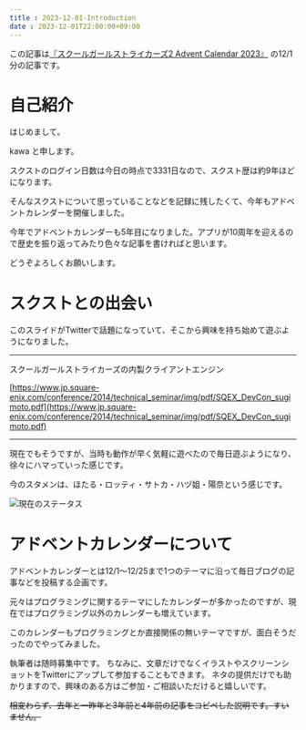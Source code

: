 ```yaml
---
title : 2023-12-01-Introduction
date : 2023-12-01T22:00:00+09:00
---
```


この記事は[『スクールガールストライカーズ2 Advent Calendar 2023』](https://adventar.org/calendars/8657) の12/1分の記事です。

# 自己紹介
 はじめまして。

 kawa と申します。

 スクストのログイン日数は今日の時点で3331日なので、スクスト歴は約9年ほどになります。

 そんなスクストについて思っていることなどを記録に残したくて、今年もアドベントカレンダーを開催しました。

 今年でアドベントカレンダーも5年目になりました。アプリが10周年を迎えるので歴史を振り返ってみたり色々な記事を書ければと思います。

 どうぞよろしくお願いします。

# スクストとの出会い
このスライドがTwitterで話題になっていて、そこから興味を持ち始めて遊ぶようになりました。

---

スクールガールストライカーズの内製クライアントエンジン

[https://www.jp.square-enix.com/conference/2014/technical_seminar/img/pdf/SQEX_DevCon_sugimoto.pdf](https://www.jp.square-enix.com/conference/2014/technical_seminar/img/pdf/SQEX_DevCon_sugimoto.pdf)

---

現在でもそうですが、当時も動作が早く気軽に遊べたので毎日遊ぶようになり、徐々にハマっていった感じです。

今のスタメンは、ほたる・ロッティ・サトカ・ハヅ姐・陽奈という感じです。

![現在のステータス](/SchoolGirlStrikersAdventCalendar2023/20221201.PNG)

# アドベントカレンダーについて
 アドベントカレンダーとは12/1～12/25まで1つのテーマに沿って毎日ブログの記事などを投稿する企画です。
 
 元々はプログラミングに関するテーマにしたカレンダーが多かったのですが、現在ではプログラミング以外のカレンダーも増えています。

 このカレンダーもプログラミングとか直接関係の無いテーマですが、面白そうだったのでやってみました。

 執筆者は随時募集中です。
 ちなみに、文章だけでなくイラストやスクリーンショットをTwitterにアップして参加することもできます。
 ネタの提供だけでも助かりますので、興味のある方はご参加・ご相談いただけると嬉しいです。
 
 ~~相変わらず、去年と一昨年と3年前と4年前の記事をコピペした説明です。すいません。~~
